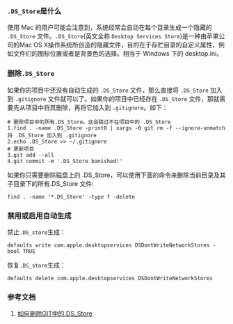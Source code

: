 ### `.DS_Store`是什么
使用 Mac 的用户可能会注意到，系统经常会自动在每个目录生成一个隐藏的 `.DS_Store` 文件。`.DS_Store`(英文全称 `Desktop Services Store`)是一种由苹果公司的Mac OS X操作系统所创造的隐藏文件，目的在于存贮目录的自定义属性，例如文件们的图标位置或者是背景色的选择。相当于 Windows 下的 desktop.ini。

### 删除`.DS_Store`
如果你的项目中还没有自动生成的 `.DS_Store` 文件，那么直接将 `.DS_Store` 加入到 `.gitignore` 文件就可以了。如果你的项目中已经存在 `.DS_Store` 文件，那就需要先从项目中将其删除，再将它加入到 `.gitignore`。如下：

```
# 删除项目中的所有.DS_Store。这会跳过不在项目中的 .DS_Store
1.find . -name .DS_Store -print0 | xargs -0 git rm -f --ignore-unmatch
将 .DS_Store 加入到 .gitignore
2.echo .DS_Store >> ~/.gitignore
# 更新项目
3.git add --all
4.git commit -m '.DS_Store banished!'
```

如果你只需要删除磁盘上的 .DS_Store，可以使用下面的命令来删除当前目录及其子目录下的所有.DS_Store 文件:

```
find . -name '*.DS_Store' -type f -delete
```

### 禁用或启用自动生成
禁止`.DS_store`生成：

```
defaults write com.apple.desktopservices DSDontWriteNetworkStores -bool TRUE
```
恢复`.DS_store`生成：

```
defaults delete com.apple.desktopservices DSDontWriteNetworkStores
```

### 参考文档
1. [如何删除GIT中的.DS_Store](https://www.jianshu.com/p/fdaa8be7f6c3)


